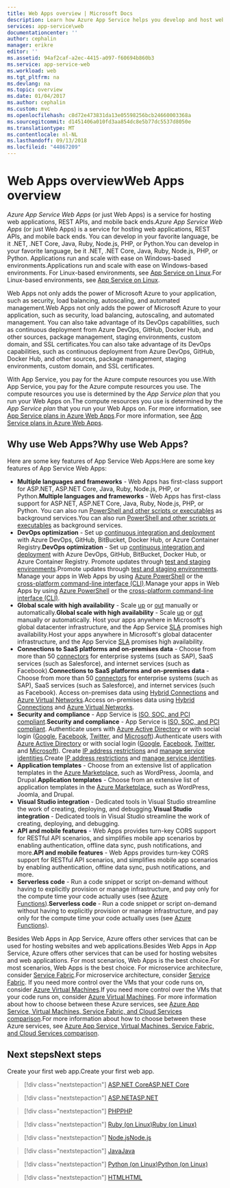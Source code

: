 ```yaml
---
title: Web Apps overview | Microsoft Docs
description: Learn how Azure App Service helps you develop and host web applications
services: app-service\web
documentationcenter: ''
author: cephalin
manager: erikre
editor: ''
ms.assetid: 94af2caf-a2ec-4415-a097-f60694b860b3
ms.service: app-service-web
ms.workload: web
ms.tgt_pltfrm: na
ms.devlang: na
ms.topic: overview
ms.date: 01/04/2017
ms.author: cephalin
ms.custom: mvc
ms.openlocfilehash: c8d72e473831da13e05598256bcb24660003368a
ms.sourcegitcommit: d1451406a010fd3aa854dc8e5b77dc5537d8050e
ms.translationtype: MT
ms.contentlocale: nl-NL
ms.lasthandoff: 09/13/2018
ms.locfileid: "44867209"
---
```

# <a name="web-apps-overview"></a><span data-ttu-id="78119-103">Web Apps overview</span><span class="sxs-lookup"><span data-stu-id="78119-103">Web Apps overview</span></span>

<span data-ttu-id="78119-104">*Azure App Service Web Apps* (or just Web Apps) is a service for hosting web applications, REST APIs, and mobile back ends.</span><span class="sxs-lookup"><span data-stu-id="78119-104">*Azure App Service Web Apps* (or just Web Apps) is a service for hosting web applications, REST APIs, and mobile back ends.</span></span> <span data-ttu-id="78119-105">You can develop in your favorite language, be it .NET, .NET Core, Java, Ruby, Node.js, PHP, or Python.</span><span class="sxs-lookup"><span data-stu-id="78119-105">You can develop in your favorite language, be it .NET, .NET Core, Java, Ruby, Node.js, PHP, or Python.</span></span> <span data-ttu-id="78119-106">Applications run and scale with ease on Windows-based environments.</span><span class="sxs-lookup"><span data-stu-id="78119-106">Applications run and scale with ease on Windows-based environments.</span></span> <span data-ttu-id="78119-107">For Linux-based environments, see [App Service on Linux](containers/app-service-linux-intro.md).</span><span class="sxs-lookup"><span data-stu-id="78119-107">For Linux-based environments, see [App Service on Linux](containers/app-service-linux-intro.md).</span></span> 

<span data-ttu-id="78119-108">Web Apps not only adds the power of Microsoft Azure to your application, such as security, load balancing, autoscaling, and automated management.</span><span class="sxs-lookup"><span data-stu-id="78119-108">Web Apps not only adds the power of Microsoft Azure to your application, such as security, load balancing, autoscaling, and automated management.</span></span> <span data-ttu-id="78119-109">You can also take advantage of its DevOps capabilities, such as continuous deployment from Azure DevOps, GitHub, Docker Hub, and other sources, package management, staging environments, custom domain, and SSL certificates.</span><span class="sxs-lookup"><span data-stu-id="78119-109">You can also take advantage of its DevOps capabilities, such as continuous deployment from Azure DevOps, GitHub, Docker Hub, and other sources, package management, staging environments, custom domain, and SSL certificates.</span></span> 

<span data-ttu-id="78119-110">With App Service, you pay for the Azure compute resources you use.</span><span class="sxs-lookup"><span data-stu-id="78119-110">With App Service, you pay for the Azure compute resources you use.</span></span> <span data-ttu-id="78119-111">The compute resources you use is determined by the _App Service plan_ that you run your Web Apps on.</span><span class="sxs-lookup"><span data-stu-id="78119-111">The compute resources you use is determined by the _App Service plan_ that you run your Web Apps on.</span></span> <span data-ttu-id="78119-112">For more information, see [App Service plans in Azure Web Apps](azure-web-sites-web-hosting-plans-in-depth-overview.md).</span><span class="sxs-lookup"><span data-stu-id="78119-112">For more information, see [App Service plans in Azure Web Apps](azure-web-sites-web-hosting-plans-in-depth-overview.md).</span></span>

## <a name="why-use-web-apps"></a><span data-ttu-id="78119-113">Why use Web Apps?</span><span class="sxs-lookup"><span data-stu-id="78119-113">Why use Web Apps?</span></span>

<span data-ttu-id="78119-114">Here are some key features of App Service Web Apps:</span><span class="sxs-lookup"><span data-stu-id="78119-114">Here are some key features of App Service Web Apps:</span></span>

* <span data-ttu-id="78119-115">**Multiple languages and frameworks** - Web Apps has first-class support for ASP.NET, ASP.NET Core, Java, Ruby, Node.js, PHP, or Python.</span><span class="sxs-lookup"><span data-stu-id="78119-115">**Multiple languages and frameworks** - Web Apps has first-class support for ASP.NET, ASP.NET Core, Java, Ruby, Node.js, PHP, or Python.</span></span> <span data-ttu-id="78119-116">You can also run [PowerShell and other scripts or executables](web-sites-create-web-jobs.md) as background services.</span><span class="sxs-lookup"><span data-stu-id="78119-116">You can also run [PowerShell and other scripts or executables](web-sites-create-web-jobs.md) as background services.</span></span>
* <span data-ttu-id="78119-117">**DevOps optimization** - Set up [continuous integration and deployment](app-service-continuous-deployment.md) with Azure DevOps, GitHub, BitBucket, Docker Hub, or Azure Container Registry.</span><span class="sxs-lookup"><span data-stu-id="78119-117">**DevOps optimization** - Set up [continuous integration and deployment](app-service-continuous-deployment.md) with Azure DevOps, GitHub, BitBucket, Docker Hub, or Azure Container Registry.</span></span> <span data-ttu-id="78119-118">Promote updates through [test and staging environments](web-sites-staged-publishing.md).</span><span class="sxs-lookup"><span data-stu-id="78119-118">Promote updates through [test and staging environments](web-sites-staged-publishing.md).</span></span> <span data-ttu-id="78119-119">Manage your apps in Web Apps by using [Azure PowerShell](/powershell/azureps-cmdlets-docs) or the [cross-platform command-line interface (CLI)](/cli/azure/install-azure-cli).</span><span class="sxs-lookup"><span data-stu-id="78119-119">Manage your apps in Web Apps by using [Azure PowerShell](/powershell/azureps-cmdlets-docs) or the [cross-platform command-line interface (CLI)](/cli/azure/install-azure-cli).</span></span>
* <span data-ttu-id="78119-120">**Global scale with high availability** - Scale [up](web-sites-scale.md) or [out](../monitoring-and-diagnostics/insights-how-to-scale.md) manually or automatically.</span><span class="sxs-lookup"><span data-stu-id="78119-120">**Global scale with high availability** - Scale [up](web-sites-scale.md) or [out](../monitoring-and-diagnostics/insights-how-to-scale.md) manually or automatically.</span></span> <span data-ttu-id="78119-121">Host your apps anywhere in Microsoft's global datacenter infrastructure, and the App Service [SLA](https://azure.microsoft.com/support/legal/sla/app-service/) promises high availability.</span><span class="sxs-lookup"><span data-stu-id="78119-121">Host your apps anywhere in Microsoft's global datacenter infrastructure, and the App Service [SLA](https://azure.microsoft.com/support/legal/sla/app-service/) promises high availability.</span></span>
* <span data-ttu-id="78119-122">**Connections to SaaS platforms and on-premises data** - Choose from more than 50 [connectors](../connectors/apis-list.md) for enterprise systems (such as SAP), SaaS services (such as Salesforce), and internet services (such as Facebook).</span><span class="sxs-lookup"><span data-stu-id="78119-122">**Connections to SaaS platforms and on-premises data** - Choose from more than 50 [connectors](../connectors/apis-list.md) for enterprise systems (such as SAP), SaaS services (such as Salesforce), and internet services (such as Facebook).</span></span> <span data-ttu-id="78119-123">Access on-premises data using [Hybrid Connections](../biztalk-services/integration-hybrid-connection-overview.md) and [Azure Virtual Networks](web-sites-integrate-with-vnet.md).</span><span class="sxs-lookup"><span data-stu-id="78119-123">Access on-premises data using [Hybrid Connections](../biztalk-services/integration-hybrid-connection-overview.md) and [Azure Virtual Networks](web-sites-integrate-with-vnet.md).</span></span>
* <span data-ttu-id="78119-124">**Security and compliance** - App Service is [ISO, SOC, and PCI compliant](https://www.microsoft.com/en-us/trustcenter).</span><span class="sxs-lookup"><span data-stu-id="78119-124">**Security and compliance** - App Service is [ISO, SOC, and PCI compliant](https://www.microsoft.com/en-us/trustcenter).</span></span> <span data-ttu-id="78119-125">Authenticate users with [Azure Active Directory](app-service-mobile-how-to-configure-active-directory-authentication.md) or with social login ([Google](app-service-mobile-how-to-configure-google-authentication.md), [Facebook](app-service-mobile-how-to-configure-facebook-authentication.md), [Twitter](app-service-mobile-how-to-configure-twitter-authentication.md), and [Microsoft](app-service-mobile-how-to-configure-microsoft-authentication.md)).</span><span class="sxs-lookup"><span data-stu-id="78119-125">Authenticate users with [Azure Active Directory](app-service-mobile-how-to-configure-active-directory-authentication.md) or with social login ([Google](app-service-mobile-how-to-configure-google-authentication.md), [Facebook](app-service-mobile-how-to-configure-facebook-authentication.md), [Twitter](app-service-mobile-how-to-configure-twitter-authentication.md), and [Microsoft](app-service-mobile-how-to-configure-microsoft-authentication.md)).</span></span> <span data-ttu-id="78119-126">Create [IP address restrictions](app-service-ip-restrictions.md) and [manage service identities](app-service-managed-service-identity.md).</span><span class="sxs-lookup"><span data-stu-id="78119-126">Create [IP address restrictions](app-service-ip-restrictions.md) and [manage service identities](app-service-managed-service-identity.md).</span></span>
* <span data-ttu-id="78119-127">**Application templates** - Choose from an extensive list of application templates in the [Azure Marketplace](https://azure.microsoft.com/marketplace/), such as WordPress, Joomla, and Drupal.</span><span class="sxs-lookup"><span data-stu-id="78119-127">**Application templates** - Choose from an extensive list of application templates in the [Azure Marketplace](https://azure.microsoft.com/marketplace/), such as WordPress, Joomla, and Drupal.</span></span>
* <span data-ttu-id="78119-128">**Visual Studio integration** - Dedicated tools in Visual Studio streamline the work of creating, deploying, and debugging.</span><span class="sxs-lookup"><span data-stu-id="78119-128">**Visual Studio integration** - Dedicated tools in Visual Studio streamline the work of creating, deploying, and debugging.</span></span>
* <span data-ttu-id="78119-129">**API and mobile features** - Web Apps provides turn-key CORS support for RESTful API scenarios, and simplifies mobile app scenarios by enabling authentication, offline data sync, push notifications, and more.</span><span class="sxs-lookup"><span data-stu-id="78119-129">**API and mobile features** - Web Apps provides turn-key CORS support for RESTful API scenarios, and simplifies mobile app scenarios by enabling authentication, offline data sync, push notifications, and more.</span></span>
* <span data-ttu-id="78119-130">**Serverless code** - Run a code snippet or script on-demand without having to explicitly provision or manage infrastructure, and pay only for the compute time your code actually uses (see [Azure Functions](/azure/azure-functions/)).</span><span class="sxs-lookup"><span data-stu-id="78119-130">**Serverless code** - Run a code snippet or script on-demand without having to explicitly provision or manage infrastructure, and pay only for the compute time your code actually uses (see [Azure Functions](/azure/azure-functions/)).</span></span>

<span data-ttu-id="78119-131">Besides Web Apps in App Service, Azure offers other services that can be used for hosting websites and web applications.</span><span class="sxs-lookup"><span data-stu-id="78119-131">Besides Web Apps in App Service, Azure offers other services that can be used for hosting websites and web applications.</span></span> <span data-ttu-id="78119-132">For most scenarios, Web Apps is the best choice.</span><span class="sxs-lookup"><span data-stu-id="78119-132">For most scenarios, Web Apps is the best choice.</span></span>  <span data-ttu-id="78119-133">For microservice architecture, consider [Service Fabric](https://azure.microsoft.com/documentation/services/service-fabric).</span><span class="sxs-lookup"><span data-stu-id="78119-133">For microservice architecture, consider [Service Fabric](https://azure.microsoft.com/documentation/services/service-fabric).</span></span> <span data-ttu-id="78119-134">If you need more control over the VMs that your code runs on, consider [Azure Virtual Machines](https://azure.microsoft.com/documentation/services/virtual-machines/).</span><span class="sxs-lookup"><span data-stu-id="78119-134">If you need more control over the VMs that your code runs on, consider [Azure Virtual Machines](https://azure.microsoft.com/documentation/services/virtual-machines/).</span></span> <span data-ttu-id="78119-135">For more information about how to choose between these Azure services, see [Azure App Service, Virtual Machines, Service Fabric, and Cloud Services comparison](choose-web-site-cloud-service-vm.md).</span><span class="sxs-lookup"><span data-stu-id="78119-135">For more information about how to choose between these Azure services, see [Azure App Service, Virtual Machines, Service Fabric, and Cloud Services comparison](choose-web-site-cloud-service-vm.md).</span></span>

## <a name="next-steps"></a><span data-ttu-id="78119-136">Next steps</span><span class="sxs-lookup"><span data-stu-id="78119-136">Next steps</span></span>

<span data-ttu-id="78119-137">Create your first web app.</span><span class="sxs-lookup"><span data-stu-id="78119-137">Create your first web app.</span></span>

> [!div class="nextstepaction"]
> [<span data-ttu-id="78119-138">ASP.NET Core</span><span class="sxs-lookup"><span data-stu-id="78119-138">ASP.NET Core</span></span>](app-service-web-get-started-dotnet.md)

> [!div class="nextstepaction"]
> [<span data-ttu-id="78119-139">ASP.NET</span><span class="sxs-lookup"><span data-stu-id="78119-139">ASP.NET</span></span>](app-service-web-get-started-dotnet-framework.md)

> [!div class="nextstepaction"]
> [<span data-ttu-id="78119-140">PHP</span><span class="sxs-lookup"><span data-stu-id="78119-140">PHP</span></span>](app-service-web-get-started-php.md)

> [!div class="nextstepaction"]
> [<span data-ttu-id="78119-141">Ruby (on Linux)</span><span class="sxs-lookup"><span data-stu-id="78119-141">Ruby (on Linux)</span></span>](containers/quickstart-ruby.md)

> [!div class="nextstepaction"]
> [<span data-ttu-id="78119-142">Node.js</span><span class="sxs-lookup"><span data-stu-id="78119-142">Node.js</span></span>](app-service-web-get-started-nodejs.md)

> [!div class="nextstepaction"]
> [<span data-ttu-id="78119-143">Java</span><span class="sxs-lookup"><span data-stu-id="78119-143">Java</span></span>](app-service-web-get-started-java.md)

> [!div class="nextstepaction"]
> [<span data-ttu-id="78119-144">Python (on Linux)</span><span class="sxs-lookup"><span data-stu-id="78119-144">Python (on Linux)</span></span>](containers/quickstart-python.md)

> [!div class="nextstepaction"]
> [<span data-ttu-id="78119-145">HTML</span><span class="sxs-lookup"><span data-stu-id="78119-145">HTML</span></span>](app-service-web-get-started-html.md)
